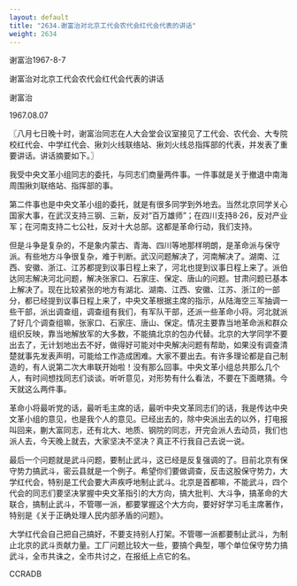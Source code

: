 ```yaml
---
layout: default
title: "2634.谢富治对北京工代会农代会红代会代表的讲话"
weight: 2634
---
```


谢富治1967-8-7

谢富治对北京工代会农代会红代会代表的讲话

谢富治

1967.08.07

〖八月七日晚十时，谢富治同志在人大会堂会议室接见了工代会、农代会、大专院校红代会、中学红代会、揪刘火线联络站、揪刘火线总指挥部的代表，并发表了重要讲话。讲话摘要如下。〗

我受中央文革小组同志的委托，与同志们商量两件事。一件事就是关于撤退中南海周围揪刘联络站、指挥部的事。

第二件事也是中央文革小组的委托，就是有很多同学到外地去。当然北京同学关心国家大事，在武汉支持三钢、三新，反对“百万雄师”；在四川支持8·26，反对产业军；在河南支持二七公社，反对十大总部。这都是革命行动，我们支持。

但是斗争是复杂的，不是象内蒙古、青海、四川等地那样明朗，是革命派与保守派。有些地方斗争很复杂，难于判断。武汉问题解决了，河南解决了。湖南、江西、安徽、浙江、江苏都提到议事日程上来了，河北也提到议事日程上来了。派伯达同志解决河北问题，解决张家口、石家庄、保定、唐山的问题。甘肃问题已基本上解决了。现在比较紧张的地方有湖北、湖南、江西、安徽、江苏、浙江的一部分，都已经提到议事日程上来了，中央文革根据主席的指示，从陆海空三军抽调一些干部，派出调查组，调查组有我们，有军队干部，还派一些革命小将。河北就派了好几个调查组嘛，张家口、石家庄、唐山、保定。情况主要靠当地革命派和群众组织反映，靠当地解放军的大多数，不能搞北京的包办代替。北京的大学同学不要出去了，无计划地出去不好，做得好可能对中央解决问题有帮助，如果没有调查清楚就事先发表声明，可能给工作造成困难。大家不要出去。有许多理论都是自己制造的，有人说第二次大串联开始啦！没有那么回事。中央文革小组总共那么几个人，有时间想找同志们谈谈。听听意见，对形势有什么看法，不要在下面瞎猜。今天就这么两件事。

革命小将最听党的话，最听毛主席的话，最听中央文革同志们的话，我是传达中央文革小组的意见，也是我个人的意见。已经出去的，除中央派出去的以外，打电报叫回来，蒯大富同志，还有北大、地质、钢院的同志，开完会派人去动员，我们也派人去，今天晚上就去，大家坚决不坚决？真正不行我自己去说一说。

最后一个问题就是武斗问题，要制止武斗，这已经是反复强调的了。目前北京有保守势力搞武斗，密云县就是一个例子。希望你们要做调查，反击这股保守势力，大学红代会，特别是工代会要大声疾呼地制止武斗。北京是首都嘛，不能武斗，四个代会的同志们要坚决掌握中央文革指引的大方向，搞大批判、大斗争，搞革命的大联合，搞制止武斗，不管哪一派，都要掌握这个大方向，要好好学习毛主席著作，特别是《关于正确处理人民内部矛盾的问题》。

大学红代会自己把自己搞好，不要支持别人打架。不管哪一派都要制止武斗，为制止北京的武斗贡献力量。工厂问题比较大一些，要搞个典型，哪个单位保守势力搞武斗，全市共诛之，全市共讨之，在报纸上点它的名。

CCRADB

